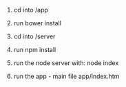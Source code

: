 
1. cd into /app
2. run bower install
3. cd into /server
4. run npm install
5. run the node server with: node index

6. run the app - main file app/index.htm
